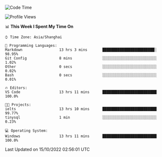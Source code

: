 <!--START_SECTION:waka-->
![Code Time](http://img.shields.io/badge/Code%20Time-220%20hrs%2054%20mins-blue)

![Profile Views](http://img.shields.io/badge/Profile%20Views-0-blue)

📊 **This Week I Spent My Time On** 

```text
⌚︎ Time Zone: Asia/Shanghai

💬 Programming Languages: 
Markdown                 13 hrs 3 mins       ████████████████████████░   98.95% 
Git Config               8 mins              ░░░░░░░░░░░░░░░░░░░░░░░░░   1.02% 
Other                    0 secs              ░░░░░░░░░░░░░░░░░░░░░░░░░   0.02% 
Bash                     0 secs              ░░░░░░░░░░░░░░░░░░░░░░░░░   0.01%

🔥 Editors: 
VS Code                  13 hrs 11 mins      █████████████████████████   100.0%

🐱‍💻 Projects: 
ielts                    13 hrs 10 mins      █████████████████████████   99.77% 
tinysql                  1 min               ░░░░░░░░░░░░░░░░░░░░░░░░░   0.23%

💻 Operating System: 
Windows                  13 hrs 11 mins      █████████████████████████   100.0%

```


 Last Updated on 15/10/2022 02:56:01 UTC
<!--END_SECTION:waka-->